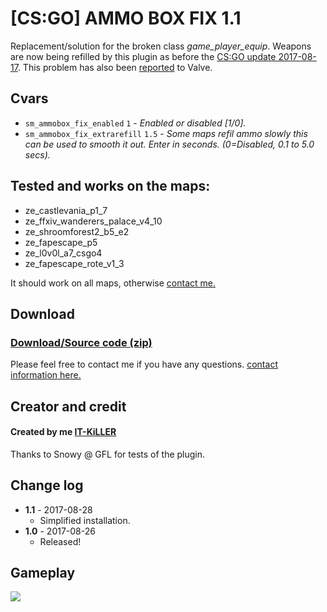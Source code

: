 # [CS:GO] AMMO BOX FIX 1.1
Replacement/solution for the broken class *_game_player_equip_*. Weapons are now being refilled by this plugin as before the [CS:GO update 2017-08-17](http://blog.counter-strike.net/index.php/2017/08/19239/). This problem has also been [reported](https://github.com/ValveSoftware/csgo-osx-linux/issues/1500) to Valve.

## Cvars
  - `sm_ammobox_fix_enabled` `1` - *_Enabled or disabled [1/0]._*
  - `sm_ammobox_fix_extrarefill` `1.5` - *_Some maps refil ammo slowly this can be used to smooth it out. Enter in seconds. (0=Disabled, 0.1 to 5.0 secs)._*
  
## Tested and works on the maps:
  - ze_castlevania_p1_7
  - ze_ffxiv_wanderers_palace_v4_10
  - ze_shroomforest2_b5_e2
  - ze_fapescape_p5  
  - ze_l0v0l_a7_csgo4
  - ze_fapescape_rote_v1_3
  
  It should work on all maps, otherwise [contact me.](https://github.com/IT-KiLLER/HOW-TO-CONTACT-ME)

## Download
### [Download/Source code (zip)](https://github.com/IT-KiLLER/CSGO-AMMO-BOX-FIX/archive/master.zip)

Please feel free to contact me if you have any questions. [contact information here.](https://github.com/IT-KiLLER/HOW-TO-CONTACT-ME)
## Creator and credit
#### Created by me [IT-KiLLER](https://github.com/IT-KiLLER)

Thanks to Snowy @ GFL for tests of the plugin.
## Change log
- **1.1** - 2017-08-28
  - Simplified installation.
- **1.0** - 2017-08-26
  - Released!
  
## Gameplay 
![](gameplay.gif)
